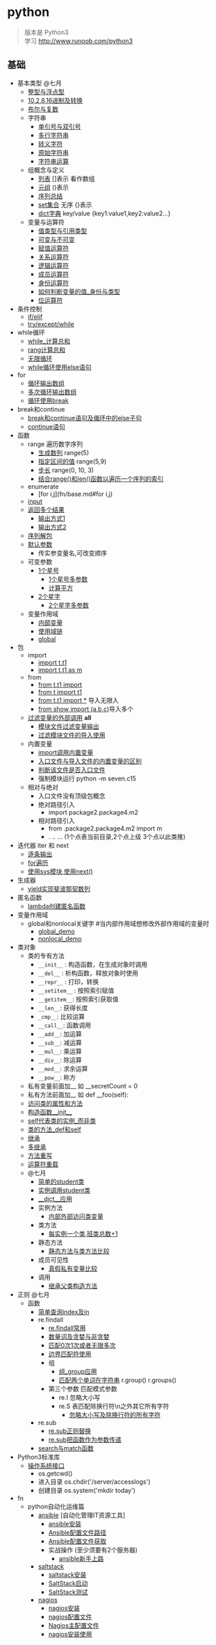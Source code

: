 # python
>版本是 Python3  
>学习 http://www.runoob.com/python3  

## 基础
- 基本类型 @七月
	- [整型与浮点型](fn/base.md#整型与浮点型) 
	- [10,2,8,16进制及转换](fn/base.md#10,2,8,16进制及转换) 
	- [布尔与复数](fn/base.md#布尔与复数) 
	- 字符串
		- [单引号与双引号](fn/base.md#单引号与双引号) 
		- [多行字符串](fn/base.md#多行字符串) 
		- [转义字符](fn/base.md#转义字符) 
		- [原始字符串](fn/base.md#原始字符串) 
		- [字符串运算](fn/base.md#字符串运算) 
	- 组概念与定义
		- [列表](fn/base.md#列表) []表示  看作数组
		- [元组](fn/base.md#元组) ()表示
		- [序列总结](fn/base.md#序列总结)
		- [set集合](fn/base.md#set集合) 无序 {}表示
		- [dict字典](fn/base.md#dict字典) key/value {key1:value1,key2:value2...}
	- 变量与运算符
		- [值类型与引用类型](fn/base.md#值类型与引用类型)
		- [可变与不可变](fn/base.md#可变与不可变)
		- [赋值运算符](fn/base.md#赋值运算符)
		- [关系运算符](fn/base.md#关系运算符)
		- [逻辑运算符](fn/base.md#逻辑运算符)
		- [成员运算符](fn/base.md#成员运算符)
		- [身份运算符](fn/base.md#身份运算符)
		- [如何判断变量的值_身份与类型](fn/base.md#如何判断变量的值_身份与类型)
		- [位运算符](fn/base.md#位运算符)
- 条件控制
	- [if/elif](fn/base.md#if/elif) 
	- [try/except/while](fn/base.md#try/except/while)  
- while循环
	- [while_计算总和](fn/base.md#while_计算总和) 
	- [rang计算总和](fn/base.md#rang计算总和) 
	- [无限循环](fn/base.md#无限循环) 
	- [while循环使用else语句](fn/base.md#while循环使用else语句) 
- for
	- [循环输出数组](fn/base.md#循环输出数组)
	- [多次循环输出数组](fn/base.md#多次循环输出数组)
	- [循环使用break](fn/base.md#循环使用break)
- break和continue
	- [break和continue语句及循环中的else子句](fn/base.md#break和continue语句及循环中的else子句)
	- [continue语句](fn/base.md#continue语句)
- 函数
	- range  遍历数字序列
		- [生成数列](fn/base.md#生成数列) range(5)
		- [指定区间的值](fn/base.md#指定区间的值) range(5,9)
		- [步长](fn/base.md#步长) range(0, 10, 3)
		- [结合range()和len()函数以遍历一个序列的索引](fn/base.md#结合range()和len()函数以遍历一个序列的索引)
	- enumerate 
		- [for i,j](fn/base.md#for i,j)
	- [input](source/input.py)
	- [返回多个结果](fn/base.md#返回多个结果)
		- [输出方式1](fn/base.md#输出方式1)
		- [输出方式2](fn/base.md#输出方式2)
	- [序列解包](source/series.py)
	- [默认参数](source/def_student.py)
		- 传实参变量名,可改变顺序
	- 可变参数
		- [1个星号](source/variableParam/simple.py)
			- [1个星号多参数](source/variableParam/simple2.py)
			- [计算平方](source/variableParam/square.py)
		- [2个星字](source/variableParam/temperature.py)
			- [2个星字多参数](source/variableParam/temperature2.py)
	- 变量作用域
		- [内部变量](source/variable/t1.py)
		- [使用域链](source/variable/t3.py)
		- [global](source/variable/global.py)
- 包
	- import
		- [import t.t1](source/seven/import_a.py)
		- [import t.t1 as m](source/seven/import_b.py)
	- from
		- [from t.t1 import](source/seven/from_a.py)
		- [from t import t1](source/seven/from_b.py)
		- [from t.t1 import *](source/seven/from_c.py)  导入无限入
		- [from show import (a,b,c)](source/seven/from_d.py)导入多个
	- [过滤变量的外部调用](source/seven/t/t1.py)  __all__
		- [模块文件过滤变量输出](fn/base.md#模块文件过滤变量输出)
		- [过滤模块文件的导入使用](fn/base.md#过滤模块文件的导入使用)
	- 内置变量
		- [import调用内置变量](fn/base.md#import调用内置变量)
		- [入口文件与导入文件的内置变量的区别](fn/base.md#入口文件与导入文件的内置变量的区别)
		- [判断该文件是否入口文件](fn/base.md#判断该文件是否入口文件)
		- 强制模块运行  python -m seven.c15
	- 相对与绝对
		- 入口文件没有顶级包概念
		- 绝对路径引入 
			- import package2.package4.m2 
		- 相对路径引入 
			- from .package2.package4.m2 import m
			-  . .. ...  (1个点表当前目录,2个点上级  3个点以此类推)
- 迭代器 iter 和 next 
	- [逐条输出](fn/base.md#逐条输出)
	- [for遍历](fn/base.md#for遍历)
	- [使用sys模块,使用next()](fn/base.md#使用sys模块,使用next())
- 生成器
	-  [yield实现斐波那契数列](fn/base.md#yield实现斐波那契数列)
- 匿名函数
	-  [lambda创建匿名函数](fn/base.md#lambda创建匿名函数)
- 变量作用域
	- global和nonlocal关键字 #当内部作用域想修改外部作用域的变量时
		- [global_demo](fn/base.md#global_demo)
		- [nonlocal_demo](fn/base.md#nonlocal_demo)
- 类对象
	- 类的专有方法
		- `__init__` : 构造函数，在生成对象时调用
		- `__del__` : 析构函数，释放对象时使用
		- `__repr__` : 打印，转换
		- `__setitem__` : 按照索引赋值
		- `__getitem__`: 按照索引获取值
		- `__len__`: 获得长度
		- `_cmp__`: 比较运算
		- `__call__`: 函数调用
		- `__add__`: 加运算
		- `__sub__`: 减运算
		- `__mul__`: 乘运算
		- `__div__`: 除运算
		- `__mod__`: 求余运算
		- `__pow__`: 称方
	- 私有变量前面加__ 	如	__secretCount = 0
	- 私有方法前面加__	如  def __foo(self): 
	- [访问类的属性和方法](fn/base.md#访问类的属性和方法)
	- [构造函数__init__](fn/base.md#构造函数__init__)
	- [self代表类的实例_而非类](fn/base.md#self代表类的实例_而非类)
	- [类的方法_def和self](fn/base.md#类的方法_def和self)
	- [继承](fn/base.md#继承)
	- [多继承](fn/base.md#多继承)
	- [方法重写](fn/base.md#方法重写)
	- [运算符重载](fn/base.md#运算符重载)
	- @七月
		- [简单的student类](source/class/student.py)
		- [实例调用student类](source/class/show.py)
		- [__dict__应用](source/class/dict.py)
		- 实例方法
			- [内部外部访问类变量](source/class/visitClass.py)
		- 类方法
			- [每实例一个类,班类总数+1](source/class/funClass.py)
		- 静态方法
			- [静态方法与类方法比较](source/class/staticClass.py)
		- 成员可见性
			- [真假私有变量比较](source/class/privateClass.py)
		- 调用
			- [继承父类构造方法](source/class/overClass.py)
- 正则 @七月
	- 函数
		- [简单查询index及in](source/regular/index_in.py)
		- re.findall
			- [re.findall常用](source/regular/findall.py)
			- [数量词及贪婪与非贪婪](source/regular/isGreed.py)
			- [匹配0次1次或者无限多次](source/regular/01.py)
			- [边界匹配符使用](source/regular/border.py)
			- 组
				- [组_group应用](source/regular/group.py)
				- [匹配两个单词在字符串](source/regular/group2.py) r.group()  r.groups()
			- 第三个参数 匹配模式参数
				- re.I	忽略大小写	
				- re.S  表匹配除换行符\n之外其它所有字符 
					- [忽略大小写及除换行符的所有字符](source/regular/pattern.py)
		- re.sub
			- [re.sub正则替换](source/regular/sub01.py)
			- [re.sub把函数作为参数传递](source/regular/sub02.py)
		- [search与match函数](source/regular/match_search.py)
- Python3标准库
	- [操作系统接口](fn/base.md#操作系统接口)
		- os.getcwd()
		- 进入目录 os.chdir('/server/accesslogs')
		- 创建目录  os.system('mkdir today')
- fn
	- python自动化运维篇
		- [ansible](fn/auto_op.md#ansible) [自动化管理IT资源工具]
			- [ansible安装](fn/auto_op.md#ansible安装)
			- [Ansible配置文件路径](fn/auto_op.md#Ansible配置文件路径)
			- [Ansible配置文件获取](fn/auto_op.md#Ansible配置文件获取)
			- 实战操作 (至少须要有2个服务器)
				- [ansible新手上路](fn/auto_op.md#ansible新手上路)
		- [saltstack](fn/auto_op.md#saltstack)
			- [saltstack安装](fn/auto_op.md#saltstack安装)
			- [SaltStack启动](fn/auto_op.md#SaltStack启动)
			- [SaltStack测试](fn/auto_op.md#SaltStack测试)
		- [nagios](fn/auto_op.md#nagios)
			- [nagios安装](fn/auto_op.md#nagios安装)
			- [nagios配置文件](fn/auto_op.md#nagios配置文件)
			- [Nagios主配置文件](fn/auto_op.md#Nagios主配置文件)
			- [nagios安装使用](fn/auto_op.md#nagios安装使用)

